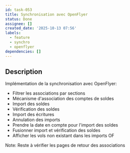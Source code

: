 ```yaml
---
id: task-053
title: Synchronisation avec OpenFlyer
status: Done
assignee: []
created_date: '2025-10-13 07:56'
labels:
  - feature
  - synchro
  - openflyer
dependencies: []
---
```


## Description

<!-- SECTION:DESCRIPTION:BEGIN -->
Implémentation de la synchronisation avec OpenFlyer:
- Filtrer les associations par sections
- Mécanisme d'association des comptes de soldes
- Import des soldes
- Vérification des soldes
- Import des écritures
- Annulation des imports
- Prendre la date en compte pour l'import des soldes
- Fusionner import et vérification des soldes
- Afficher les vols non existant dans les imports OF

Note: Reste à vérifier les pages de retour des associations
<!-- SECTION:DESCRIPTION:END -->
